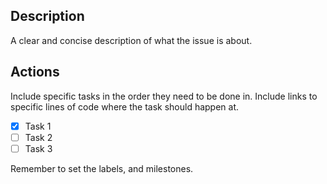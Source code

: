 ## Description

A clear and concise description of what the issue is about.

## Actions

Include specific tasks in the order they need to be done in. Include links to specific lines of code where the task should happen at.

- [x] Task 1
- [ ] Task 2
- [ ] Task 3

Remember to set the labels,  and milestones. 
